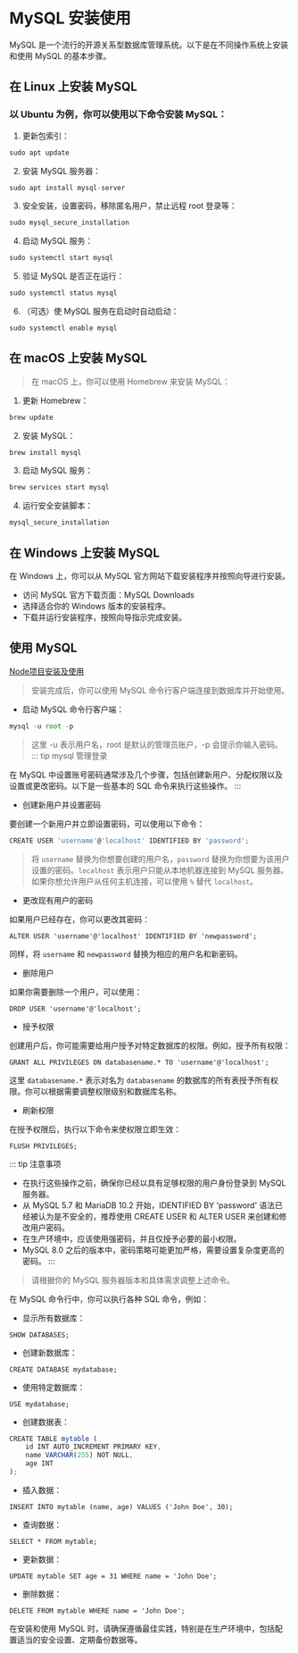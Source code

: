 # MySQL 安装使用

MySQL 是一个流行的开源关系型数据库管理系统。以下是在不同操作系统上安装和使用 MySQL 的基本步骤。

## 在 Linux 上安装 MySQL

### 以 Ubuntu 为例，你可以使用以下命令安装 MySQL：

1. 更新包索引：
```js
sudo apt update
```
2. 安装 MySQL 服务器：
```js
sudo apt install mysql-server
```
3. 安全安装，设置密码，移除匿名用户，禁止远程 root 登录等：
```js
sudo mysql_secure_installation
```
4. 启动 MySQL 服务：
```js
sudo systemctl start mysql
```
5. 验证 MySQL 是否正在运行：
```js
sudo systemctl status mysql
```
6. （可选）使 MySQL 服务在启动时自动启动：
```js
sudo systemctl enable mysql
```
## 在 macOS 上安装 MySQL

> 在 macOS 上，你可以使用 Homebrew 来安装 MySQL：

1. 更新 Homebrew：
```js
brew update
```
2. 安装 MySQL：
```js
brew install mysql
```
3. 启动 MySQL 服务：
```js
brew services start mysql
```
4. 运行安全安装脚本：
```js
mysql_secure_installation
```
## 在 Windows 上安装 MySQL

在 Windows 上，你可以从 MySQL 官方网站下载安装程序并按照向导进行安装。

- 访问 MySQL 官方下载页面：MySQL Downloads
- 选择适合你的 Windows 版本的安装程序。
- 下载并运行安装程序，按照向导指示完成安装。

## 使用 MySQL
[Node项目安装及使用](/guide/node/koa/数据库连接.md)

> 安装完成后，你可以使用 MySQL 命令行客户端连接到数据库并开始使用。

- 启动 MySQL 命令行客户端：
```js
mysql -u root -p
```

> 这里 -u 表示用户名，root 是默认的管理员账户，-p 会提示你输入密码。
::: tip mysql 管理登录

在 MySQL 中设置账号密码通常涉及几个步骤，包括创建新用户、分配权限以及设置或更改密码。以下是一些基本的 SQL 命令来执行这些操作。
:::

- 创建新用户并设置密码

要创建一个新用户并立即设置密码，可以使用以下命令：

``` js
CREATE USER 'username'@'localhost' IDENTIFIED BY 'password';
```

>将 `username` 替换为你想要创建的用户名，`password` 替换为你想要为该用户设置的密码。`localhost` 表示用户只能从本地机器连接到 MySQL 服务器。如果你想允许用户从任何主机连接，可以使用 `%` 替代 `localhost`。

- 更改现有用户的密码

如果用户已经存在，你可以更改其密码：

```JS
ALTER USER 'username'@'localhost' IDENTIFIED BY 'newpassword';
```

同样，将 `username` 和 `newpassword` 替换为相应的用户名和新密码。

- 删除用户

如果你需要删除一个用户，可以使用：

```JS
DROP USER 'username'@'localhost';
```
- 授予权限

创建用户后，你可能需要给用户授予对特定数据库的权限。例如，授予所有权限：

```JS
GRANT ALL PRIVILEGES ON databasename.* TO 'username'@'localhost';
```

这里 `databasename.*` 表示对名为 `databasename` 的数据库的所有表授予所有权限。你可以根据需要调整权限级别和数据库名称。

- 刷新权限

在授予权限后，执行以下命令来使权限立即生效：

```JS
FLUSH PRIVILEGES;
```
::: tip 注意事项
- 在执行这些操作之前，确保你已经以具有足够权限的用户身份登录到 MySQL 服务器。
- 从 MySQL 5.7 和 MariaDB 10.2 开始，IDENTIFIED BY 'password' 语法已经被认为是不安全的，推荐使用 CREATE USER 和 ALTER USER 来创建和修改用户密码。
- 在生产环境中，应该使用强密码，并且仅授予必要的最小权限。
- MySQL 8.0 之后的版本中，密码策略可能更加严格，需要设置复杂度更高的密码。
:::

> 请根据你的 MySQL 服务器版本和具体需求调整上述命令。

在 MySQL 命令行中，你可以执行各种 SQL 命令，例如：

- 显示所有数据库：

`SHOW DATABASES;`

- 创建新数据库：

`CREATE DATABASE mydatabase;`

- 使用特定数据库：

`USE mydatabase;`

- 创建数据表：
```js
CREATE TABLE mytable (
    id INT AUTO_INCREMENT PRIMARY KEY,
    name VARCHAR(255) NOT NULL,
    age INT
);
```
- 插入数据：

`INSERT INTO mytable (name, age) VALUES ('John Doe', 30);`

- 查询数据：

`SELECT * FROM mytable;`

- 更新数据：

`UPDATE mytable SET age = 31 WHERE name = 'John Doe';`

- 删除数据：

`DELETE FROM mytable WHERE name = 'John Doe';`

在安装和使用 MySQL 时，请确保遵循最佳实践，特别是在生产环境中，包括配置适当的安全设置、定期备份数据等。

